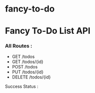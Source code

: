# fancy-to-do
<h1>Fancy To-Do List API</h1>

<h3>All Routes :</h3>
<ul>
    <li>GET /todos</li>
    <li>GET /todos/{id}</li>
    <li>POST /todos</li>
    <li>PUT /todos/{id}</li>
    <li>DELETE /todos/{id}</li>
</ul>

Success Status :